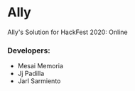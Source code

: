 # Ally
Ally's Solution for HackFest 2020: Online

### Developers:
- Mesai Memoria
- Jj Padilla
- Jarl Sarmiento
